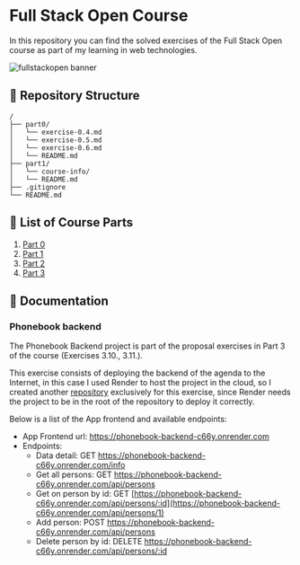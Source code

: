 # Full Stack Open Course

In this repository you can find the solved exercises of the Full Stack Open course as part of my learning in web technologies.

![fullstackopen banner](https://fullstackopen.com/static/EYE_green_wide-0a72f74a959f54d0f3e4bb8c67f6f158.jpg)

## 🚀 Repository Structure

```text
/
├── part0/
│   └── exercise-0.4.md
│   └── exercise-0.5.md
│   └── exercise-0.6.md
│   └── README.md
├── part1/
│   └── course-info/
│   └── README.md
├── .gitignore
└── README.md
```

## 📁 List of Course Parts

1. [Part 0](./part0/)
2. [Part 1](./part1/)
3. [Part 2](./part2/)
4. [Part 3](./part3/)

## 🧾 Documentation

### Phonebook backend

The Phonebook Backend project is part of the proposal exercises in Part 3 of the course (Exercises 3.10., 3.11.).

This exercise consists of deploying the backend of the agenda to the Internet, in this case I used Render to host the project in the cloud, so I created another [repository](https://github.com/fr4nkd3v/phonebook-backend-fullstackopen) exclusively for this exercise, since Render needs the project to be in the root of the repository to deploy it correctly.

Below is a list of the App frontend and available endpoints:

- App Frontend url: <https://phonebook-backend-c66y.onrender.com>
- Endpoints:
  - Data detail: GET <https://phonebook-backend-c66y.onrender.com/info>
  - Get all persons: GET <https://phonebook-backend-c66y.onrender.com/api/persons>
  - Get on person by id: GET [https://phonebook-backend-c66y.onrender.com/api/persons/:id](https://phonebook-backend-c66y.onrender.com/api/persons/1)
  - Add person: POST <https://phonebook-backend-c66y.onrender.com/api/persons>
  - Delete person by id: DELETE <https://phonebook-backend-c66y.onrender.com/api/persons/:id>
